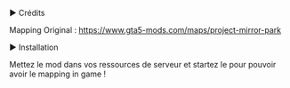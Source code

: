 ► Crédits

Mapping Original : https://www.gta5-mods.com/maps/project-mirror-park

► Installation

Mettez le mod dans vos ressources de serveur et startez le pour pouvoir avoir le mapping in game !
